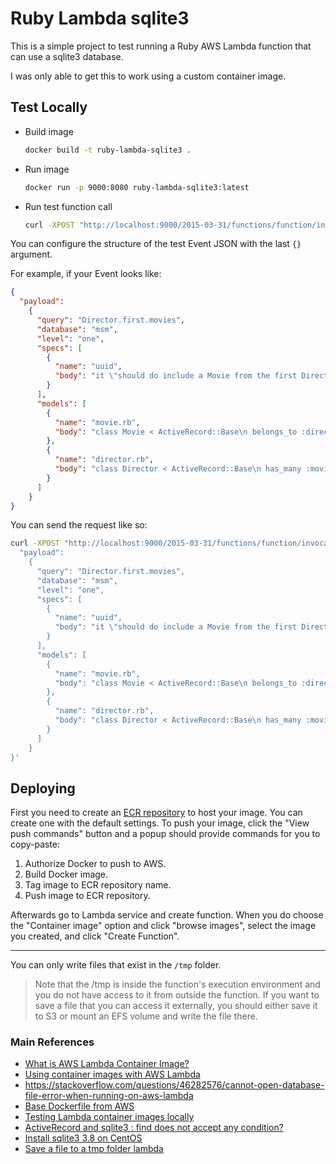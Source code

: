 # Ruby Lambda sqlite3

This is a simple project to test running a Ruby AWS Lambda function that can use a sqlite3 database.

I was only able to get this to work using a custom container image.

## Test Locally
- Build image
   ```bash
   docker build -t ruby-lambda-sqlite3 .
   ```
- Run image
   ```bash
   docker run -p 9000:8080 ruby-lambda-sqlite3:latest
   ```
- Run test function call
   ```bash
   curl -XPOST "http://localhost:9000/2015-03-31/functions/function/invocations" -d '{}'
   ```

You can configure the structure of the test Event JSON with the last `{}` argument.

For example, if your Event looks like:

```json
{
  "payload":
    {
      "query": "Director.first.movies",
      "database": "msm",
      "level": "one",
      "specs": [
        {
          "name": "uuid",
          "body": "it \"should do include a Movie from the first Director\" do\n    expect(results).to include Movie.find_by(director_id: 1)\n  end"
        }
      ],
      "models": [
        {
          "name": "movie.rb",
          "body": "class Movie < ActiveRecord::Base\n belongs_to :director\n has_many :characters\nend"
        },
        {
          "name": "director.rb",
          "body": "class Director < ActiveRecord::Base\n has_many :movies\nend"
        }
      ]
    }
}
```

You can send the request like so:

```bash
curl -XPOST "http://localhost:9000/2015-03-31/functions/function/invocations" -d '{
  "payload":
    {
      "query": "Director.first.movies",
      "database": "msm",
      "level": "one",
      "specs": [
        {
          "name": "uuid",
          "body": "it \"should do include a Movie from the first Director\" do\n    expect(results).to include Movie.find_by(director_id: 1)\n  end"
        }
      ],
      "models": [
        {
          "name": "movie.rb",
          "body": "class Movie < ActiveRecord::Base\n belongs_to :director\n has_many :characters\nend"
        },
        {
          "name": "director.rb",
          "body": "class Director < ActiveRecord::Base\n has_many :movies\nend"
        }
      ]
    }
}'
```
## Deploying

First you need to create an [ECR repository](http://console.aws.amazon.com/ecr/repositories) to host your image. You can create one with the default settings. To push your image, click the "View push commands" button and a popup should provide commands for you to copy-paste:
1. Authorize Docker to push to AWS.
2. Build Docker image.
3. Tag image to ECR repository name.
4. Push image to ECR repository.

Afterwards go to Lambda service and create function. When you do choose the "Container image" option and click "browse images", select the image you created, and click "Create Function". 

---
You can only write files that exist in the `/tmp` folder.

> Note that the /tmp is inside the function's execution environment and you do not have access to it from outside the function. If you want to save a file that you can access it externally, you should either save it to S3 or mount an EFS volume and write the file there.


### Main References
- [What is AWS Lambda Container Image?](https://aws.plainenglish.io/aws-lambda-container-image-a5eab06a445)
- [Using container images with AWS Lambda](https://hichaelmart.medium.com/using-container-images-with-aws-lambda-7ffbd23697f1)
- https://stackoverflow.com/questions/46282576/cannot-open-database-file-error-when-running-on-aws-lambda
- [Base Dockerfile from AWS](https://gallery.ecr.aws/lambda/ruby)
- [Testing Lambda container images locally](https://docs.aws.amazon.com/lambda/latest/dg/images-test.html)
- [ActiveRecord and sqlite3 : find does not accept any condition?](https://stackoverflow.com/questions/8329790/activerecord-and-sqlite3-find-does-not-accept-any-condition)
- [Install sqlite3 3.8 on CentOS](https://stackoverflow.com/a/70959361/10481804)
- [Save a file to a tmp folder lambda](https://repost.aws/questions/QUBy1WCApySnOYyMsXLLfNqg/how-to-save-a-file-to-a-tmp-temp-folder-in-lambda)
